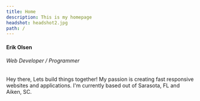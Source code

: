```yaml
---
title: Home
description: This is my homepage
headshot: headshot2.jpg
path: /
---
```


#### Erik Olsen
###### Web Developer / Programmer
Hey there, Lets build things together! My passion is creating fast responsive websites and applications. I'm currently based out of Sarasota, FL and Aiken, SC. 